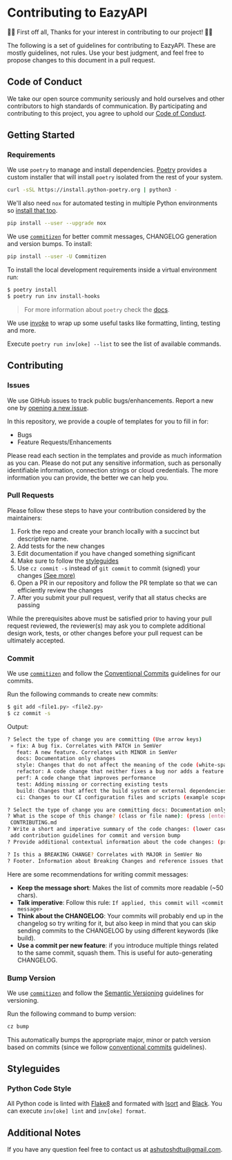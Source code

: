 # Contributing to EazyAPI

👏🎉 First off all, Thanks for your interest in contributing to our project! 🎉👏

The following is a set of guidelines for contributing to EazyAPI. These are
mostly guidelines, not rules. Use your best judgment, and feel free to propose changes to this document in a pull request.

## Code of Conduct

We take our open source community seriously and hold ourselves and other contributors to high standards of communication. By participating and contributing to this project, you agree to uphold our [Code of Conduct](CODE_OF_CONDUCT.md).

## Getting Started

### Requirements

We use `poetry` to manage and install dependencies. [Poetry](https://python-poetry.org/) provides a custom installer that will install `poetry` isolated from the rest of your system.

```bash
curl -sSL https://install.python-poetry.org | python3 -
```

We'll also need `nox` for automated testing in multiple Python environments so [install that too](https://nox.thea.codes/en/stable/).

```bash
pip install --user --upgrade nox
```

We use [`commitizen`](https://commitizen-tools.github.io/) for better commit messages, CHANGELOG generation and version bumps. To install:

```bash
pip install --user -U Commitizen
```

To install the local development requirements inside a virtual environment run:

```bash
$ poetry install
$ poetry run inv install-hooks
```

> For more information about `poetry` check the [docs](https://python-poetry.org/docs/).

We use [invoke](http://www.pyinvoke.org/) to wrap up some useful tasks like formatting, linting, testing and more.

Execute `poetry run inv[oke] --list` to see the list of available commands.

## Contributing

### Issues

We use GitHub issues to track public bugs/enhancements. Report a new one by [opening a new issue](https://github.com/ashutoshdtu/eazyapi/issues).

In this repository, we provide a couple of templates for you to fill in for:

* Bugs
* Feature Requests/Enhancements

Please read each section in the templates and provide as much information as you can. Please do not put any sensitive information,
such as personally identifiable information, connection strings or cloud credentials. The more information you can provide, the better we can help you.

### Pull Requests

Please follow these steps to have your contribution considered by the maintainers:

1. Fork the repo and create your branch locally with a succinct but descriptive name.
2. Add tests for the new changes
3. Edit documentation if you have changed something significant
4. Make sure to follow the [styleguides](#styleguides)
5. Use `cz commit -s` instead of `git commit` to commit (signed) your changes [(See more)](#commit)
6. Open a PR in our repository and follow the PR template so that we can efficiently review the changes
7. After you submit your pull request, verify that all status checks are passing

While the prerequisites above must be satisfied prior to having your pull request reviewed, the reviewer(s) may ask you to complete additional design
work, tests, or other changes before your pull request can be ultimately accepted.

### Commit

We use [`commitizen`](https://commitizen-tools.github.io/) and follow the [Conventional Commits](https://www.conventionalcommits.org/) guidelines for our commits. 

Run the following commands to create new commits:

```bash
$ git add <file1.py> <file2.py>
$ cz commit -s
```

Output:

```bash
? Select the type of change you are committing (Use arrow keys)
 » fix: A bug fix. Correlates with PATCH in SemVer
   feat: A new feature. Correlates with MINOR in SemVer
   docs: Documentation only changes
   style: Changes that do not affect the meaning of the code (white-space, formatting, missing semi-colons, etc)
   refactor: A code change that neither fixes a bug nor adds a feature
   perf: A code change that improves performance
   test: Adding missing or correcting existing tests
   build: Changes that affect the build system or external dependencies (example scopes: pip, docker, npm)
   ci: Changes to our CI configuration files and scripts (example scopes: GitLabCI)
```

```bash
? Select the type of change you are committing docs: Documentation only changes
? What is the scope of this change? (class or file name): (press [enter] to skip)
 CONTRIBUTING.md
? Write a short and imperative summary of the code changes: (lower case and no period)
 add contribution guidelines for commit and version bump
? Provide additional contextual information about the code changes: (press [enter] to skip)

? Is this a BREAKING CHANGE? Correlates with MAJOR in SemVer No
? Footer. Information about Breaking Changes and reference issues that this commit closes: (press [enter] to skip)

```

Here are some recommendations for writing commit messages:

- **Keep the message short**: Makes the list of commits more readable (~50 chars).
- **Talk imperative**: Follow this rule: `If applied, this commit will <commit message>`
- **Think about the CHANGELOG**: Your commits will probably end up in the changelog so try writing for it, but also keep in mind that you can skip sending commits to the CHANGELOG by using different keywords (like build).
- **Use a commit per new feature**: if you introduce multiple things related to the same commit, squash them. This is useful for auto-generating CHANGELOG.


### Bump Version

We use [`commitizen`](https://commitizen-tools.github.io/) and follow the [Semantic Versioning](https://semver.org/) guidelines for versioning.

Run the following command to bump version:

```bash
cz bump
```

This automatically bumps the appropriate major, minor or patch version based on commits (since we follow [conventional commits](https://www.conventionalcommits.org/) guidelines).


## Styleguides

### Python Code Style

All Python code is linted with [Flake8](https://github.com/PyCQA/flake8) and formated with
[Isort](https://github.com/PyCQA/isort) and [Black](https://github.com/psf/black). You can
execute `inv[oke] lint` and `inv[oke] format`.

## Additional Notes

If you have any question feel free to contact us at ashutoshdtu@gmail.com.
